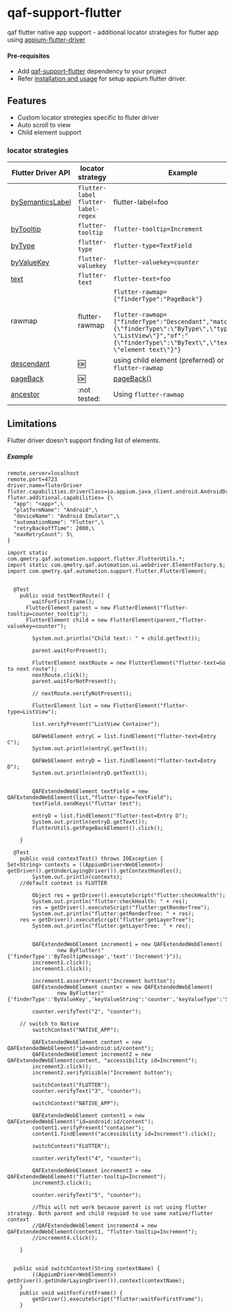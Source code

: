 # qaf-support-flutter
qaf flutter native app support - additional locator strategies for flutter app using [appium-flutter-driver](https://github.com/appium-userland/appium-flutter-driver#appium-flutter-driver)

#### Pre-requisites
- Add [qaf-support-flutter](https://mvnrepository.com/artifact/com.qmetry/qaf-support-flutter/latest) dependency to your project
- Refer [installation and usage](https://github.com/appium-userland/appium-flutter-driver#installation) for setup appium flutter driver.

## Features
 - Custom locator stretegies specific to fluter driver
 - Auto scroll to view
 - Child element support


### locator strategies

| Flutter Driver API | locator strategy | Example |
| - | - | - |
| [bySemanticsLabel](https://api.flutter.dev/flutter/flutter_driver/CommonFinders/bySemanticsLabel.html) | `flutter-label` `flutter-label-regex` | flutter-label=foo |
| [byTooltip](https://api.flutter.dev/flutter/flutter_driver/CommonFinders/byTooltip.html) | `flutter-tooltip` | `flutter-tooltip=Increment` |
| [byType](https://api.flutter.dev/flutter/flutter_driver/CommonFinders/byType.html) | `flutter-type` | `flutter-type=TextField` |
| [byValueKey](https://api.flutter.dev/flutter/flutter_driver/CommonFinders/byValueKey.html) | `flutter-valuekey` | `flutter-valuekey=counter`|
| [text](https://api.flutter.dev/flutter/flutter_driver/CommonFinders/text.html) | `flutter-text` | `flutter-text=foo` |
|rawmap |flutter-rawmap|`flutter-rawmap={"finderType":"PageBack"}`<br/><br/>`flutter-rawmap={"finderType":"Descendant","matching":"{\"finderType\":\"ByType\",\"type\": \"ListView\"}","of":"{\"finderType\":\"ByText\",\"text\": \"element text\"}"}`|
| [descendant](https://api.flutter.dev/flutter/flutter_driver/CommonFinders/descendant.html) | :ok: | using child element (preferred) or `flutter-rawmap` |
| [pageBack](https://api.flutter.dev/flutter/flutter_driver/CommonFinders/pageBack.html) | :ok: | [pageBack()](https://github.com/qmetry/qaf-support-flutter/blob/b2a7bf346b2c0266ca40864f0a7e76cae366e1d4/src/com/qmetry/qaf/automation/support/flutter/ByFlutter.java#L174) |
| [ancestor](https://api.flutter.dev/flutter/flutter_driver/CommonFinders/ancestor.html) | :not tested: |  Using `flutter-rawmap`|



## Limitations
Flutter driver doesn't support finding list of elements.


##### Example
```
remote.server=localhost
remote.port=4723
driver.name=fluterDriver
fluter.capabilities.driverClass=io.appium.java_client.android.AndroidDriver
fluter.additional.capabilities= {\
  "app": "<app>",\
  "platformName": "Android",\
  "deviceName": "Android Emulator",\
  "automationName": "Flutter",\
  "retryBackoffTime": 2000,\
  "maxRetryCount": 5\
}
```

```
import static com.qmetry.qaf.automation.support.flutter.FlutterUtils.*;
import static com.qmetry.qaf.automation.ui.webdriver.ElementFactory.$;
import com.qmetry.qaf.automation.support.flutter.FlutterElement;


  @Test
	public void testNextRoute() {
		waitForFirstFrame();
	  FlutterElement parent = new FlutterElement("flutter-tooltip=counter_tooltip");
	  FlutterElement child = new FlutterElement(parent,"flutter-valuekey=counter");
	    
	    System.out.println("Child text:: " + child.getText());
	    
	    parent.waitForPresent();

		FlutterElement nextRoute = new FlutterElement("flutter-text=Go to next route");
		nextRoute.click();
	    parent.waitForNotPresent();

		// nextRoute.verifyNotPresent();

		FlutterElement list = new FlutterElement("flutter-type=ListView");

		list.verifyPresent("ListView Container");

		QAFWebElement entryC = list.findElement("flutter-text=Entry C");
		System.out.println(entryC.getText());

		QAFWebElement entryD = list.findElement("flutter-text=Entry D");
		System.out.println(entryD.getText());
		

		QAFExtendedWebElement textField = new QAFExtendedWebElement(list,"flutter-type=TextField");
		textField.sendKeys("flutter test");
		
		entryD = list.findElement("flutter-text=Entry D");
		System.out.println(entryD.getText());
		FlutterUtils.getPageBackElement().click();
	
	}

  @Test
	public void contextTest() throws IOException {
Set<String> contexts = ((AppiumDriver<WebElement>) getDriver().getUnderLayingDriver()).getContextHandles();
		System.out.println(contexts);
    //default context is FLUTTER
    
		Object res = getDriver().executeScript("flutter:checkHealth");
		System.out.println("flutter:checkHealth: " + res);
		res = getDriver().executeScript("flutter:getRenderTree");
		System.out.println("flutter:getRenderTree: " + res);
    res = getDriver().executeScript("flutter:getLayerTree");
		System.out.println("flutter:getLayerTree: " + res);
	

		QAFExtendedWebElement increment1 = new QAFExtendedWebElement(
				new ByFlutter("{'finderType':'ByTooltipMessage','text':'Increment'}"));
		increment1.click();
		increment1.click();

		increment1.assertPresent("Increment buttton");
		QAFExtendedWebElement counter = new QAFExtendedWebElement(
				new ByFlutter("{'finderType':'ByValueKey','keyValueString':'counter','keyValueType':'String'}"));

		counter.verifyText("2", "counter");

    // switch to Native 
		switchContext("NATIVE_APP");

		QAFExtendedWebElement content = new QAFExtendedWebElement("id=android:id/content");
		QAFExtendedWebElement increment2 = new QAFExtendedWebElement(content, "accessibility id=Increment");
		increment2.click();
		increment2.verifyVisible("Increment button");
		
		switchContext("FLUTTER");
		counter.verifyText("3", "counter");

		switchContext("NATIVE_APP");
		
		QAFExtendedWebElement content1 = new QAFExtendedWebElement("id=android:id/content");
		content1.verifyPresent("container");
		content1.findElement("accessibility id=Increment").click();

		switchContext("FLUTTER");

		counter.verifyText("4", "counter");

		QAFExtendedWebElement increment3 = new QAFExtendedWebElement("flutter-tooltip=Increment");
		increment3.click();

		counter.verifyText("5", "counter");

		//This will not work because parent is not using flutter strategy. Both parent and child requied to use same native/flutter context
		//QAFExtendedWebElement increment4 = new QAFExtendedWebElement(content1, "flutter-tooltip=Increment");
		//increment4.click();

	}


  public void switchContext(String contextName) {
		((AppiumDriver<WebElement>) getDriver().getUnderLayingDriver()).context(contextName);
	}
	public void waitForFirstFrame() {
		getDriver().executeScript("flutter:waitForFirstFrame");
	}

```

